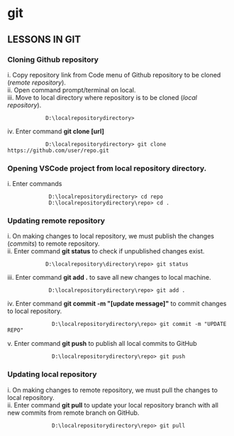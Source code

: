 # git
## LESSONS IN GIT

### Cloning Github repository
i. Copy repository link from Code menu of Github repository to be cloned (*remote repository*).   
ii. Open command prompt/terminal on local.  
iii. Move to local directory where repository is to be cloned (*local repository*).     
    
     
                D:\localrepositorydirectory> 
     
    
iv. Enter command **git clone [url]**


                D:\localrepositorydirectory> git clone https://github.com/user/repo.git
                
                
### Opening VSCode project from local repository directory.  
i. Enter commands   
  
                 D:\localrepositorydirectory> cd repo
                 D:\localrepositorydirectory\repo> cd .

### Updating remote repository
i. On making changes to local repository, we must publish the changes (*commits*) to remote repository.  
ii. Enter command **git status** to check if unpublished changes exist.   
  
                D:\localrepository\directory\repo> git status
                
iii. Enter command **git add .** to save all new changes to local machine.   
                
                 D:\localrepositorydirectory\repo> git add .
                 
iv. Enter command **git commit -m "[update message]"** to commit changes to local repository.  

                  D:\localrepositorydirectory\repo> git commit -m "UPDATE REPO"

v. Enter command **git push** to publish all local commits to GitHub

                  D:\localrepositorydirectory\repo> git push
        
### Updating local repository
i. On making changes to remote repository, we must pull the changes to local repository.  
ii. Enter command **git pull** to update your local repository branch with all new commits from remote branch on GitHub. 

                  D:\localrepositorydirectory\repo> git pull
                  
